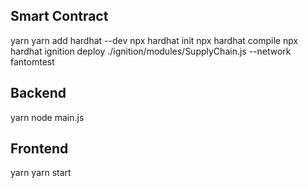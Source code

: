 Smart Contract
---
yarn
yarn add hardhat --dev
npx hardhat init
npx hardhat compile
npx hardhat ignition deploy ./ignition/modules/SupplyChain.js --network fantomtest

Backend
---
yarn
node main.js

Frontend
---
yarn
yarn start

